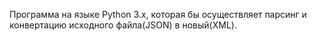 Программа на языке Python 3.x, которая бы осуществляет парсинг и конвертацию исходного файла(JSON) в новый(XML).
